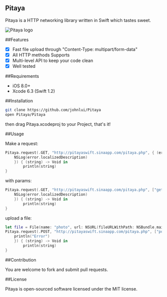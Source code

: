 Pitaya
--

Pitaya is a HTTP networking library written in Swift which tastes sweet.

![Pitaya logo](https://raw.githubusercontent.com/johnlui/Pitaya/master/Pitaya.png)

##Features

- [x] Fast file upload through "Content-Type: multipart/form-data"
- [x] All HTTP methods Supports
- [x] Multi-level API to keep your code clean
- [x] Well tested

##Requirements

* iOS 8.0+
* Xcode 6.3 (Swift 1.2)

##Installation

```bash
git clone https://github.com/johnlui/Pitaya
open Pitaya/Pitaya
```
then drag Pitaya.xcodeproj to your Project, that's it!

##Usage

Make a request:

```swift
Pitaya.request(.GET, "http://pitayaswift.sinaapp.com/pitaya.php", { (error) -> Void in
    NSLog(error.localizedDescription)
    }) { (string) -> Void in
        println(string)
}
```

with params:

```swift
Pitaya.request(.GET, "http://pitayaswift.sinaapp.com/pitaya.php", ["get": "pitaya"], { (error) -> Void in
    NSLog(error.localizedDescription)
    }) { (string) -> Void in
        println(string)
}
```

upload a file:

```swift
let file = File(name: "photo", url: NSURL(fileURLWithPath: NSBundle.mainBundle().pathForResource("Info", ofType: "plist")!)!)
Pitaya.request(.POST, "http://pitayaswift.sinaapp.com/pitaya.php", ["post": "pitaya", "post2": "pitaya2"], files: [file], { () -> Void in
    println("Error")
    }) { (string) -> Void in
        println(string)
}
```

##Contribution

You are welcome to fork and submit pull requests.

##License

Pitaya is open-sourced software licensed under the MIT license.